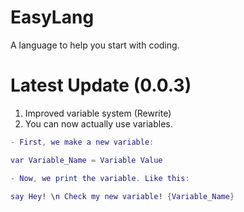 # EasyLang
A language to help you start with coding.

# Latest Update (0.0.3)

1) Improved variable system (Rewrite)
2) You can now actually use variables.
```Lua //Looks better formatted in Lua
- First, we make a new variable:

var Variable_Name = Variable Value

- Now, we print the variable. Like this:

say Hey! \n Check my new variable! {Variable_Name}
```

